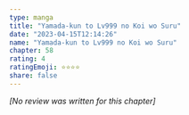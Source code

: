 ```yaml
---
type: manga
title: "Yamada-kun to Lv999 no Koi wo Suru"
date: "2023-04-15T12:14:26"
name: "Yamada-kun to Lv999 no Koi wo Suru"
chapter: 58
rating: 4
ratingEmoji: ⭐️⭐️⭐️⭐️
share: false
---
```


*[No review was written for this chapter]*
